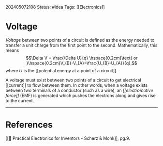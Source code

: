 202405072108
Status: #idea
Tags: [[Electronics]]

# Voltage

*Voltage* between two points of a circuit is defined as the energy needed to transfer a unit charge from the first point to the second. Mathematically, this means
$$\Delta V = \frac{\Delta U}{q} \hspace{0.2cm}\text{ or }\hspace{0.2cm}V_{B}-V_{A}=\frac{U_{B}-U_{A}}{q},$$
where $U$ is the [[potential energy at a point of a circuit]].

A voltage must exist between two points of a circuit to get electrical [[current]] to flow between them. In other words, when a voltage exists between two terminals of a conductor (such as a wire), an *[[electromotive force]]* (EMF) is generated which pushes the electrons along and gives rise to the current.

___
# References
[[📕 Practical Electronics for Inventors - Scherz & Monk]], pg.9.